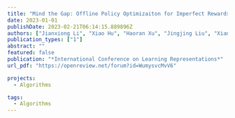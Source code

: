 ```yaml
---
title: "Mind the Gap: Offline Policy Optimizaiton for Imperfect Rewards"
date: 2023-01-01
publishDate: 2023-02-21T06:14:15.889896Z
authors: ["Jianxiong Li", "Xiao Hu", "Haoran Xu", "Jingjing Liu", "Xianyuan Zhan", "Qing-Shan Jia", "Ya-Qin Zhang"]
publication_types: ["1"]
abstract: ""
featured: false
publication: "*International Conference on Learning Representations*"
url_pdf: "https://openreview.net/forum?id=WumysvcMvV6"

projects: 
  - Algorithms  

tags:
  - Algorithms  
---
```


